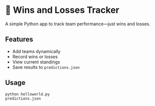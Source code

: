 # 🧮 Wins and Losses Tracker

A simple Python app to track team performance—just wins and losses.

## Features

- Add teams dynamically
- Record wins or losses
- View current standings
- Save results to `predictions.json`

## Usage

```bash
python helloworld.py
predictions.json

